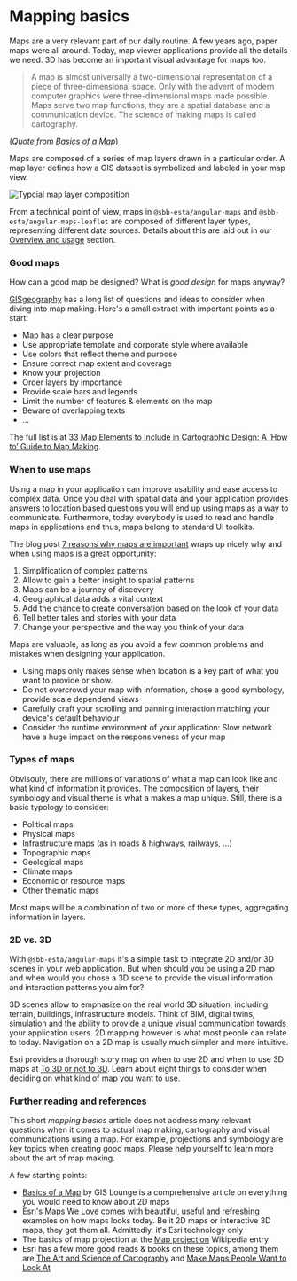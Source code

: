 # Mapping basics

Maps are a very relevant part of our daily routine. A few years ago, paper maps were all around. Today, map viewer applications provide all the details we need. 3D has become an important visual advantage for maps too.

> A map is almost universally a two-dimensional representation of a piece of three-dimensional space. Only with the advent of modern computer graphics were three-dimensional maps made possible. Maps serve two map functions; they are a spatial database and a communication device. The science of making maps is called cartography.

(_Quote from [Basics of a Map](https://www.gislounge.com/map/)_)

Maps are composed of a series of map layers drawn in a particular order. A map layer defines how a GIS dataset is symbolized and labeled in your map view.

![Typcial map layer composition](/assets/images/angular-maps/map_layers.jpg 'Typical map layer composition (image by United States Geological Survey [Public domain]')

From a technical point of view, maps in `@sbb-esta/angular-maps` and `@sbb-esta/angular-maps-leaflet` are composed of different layer types, representing different data sources. Details about this are laid out in our [Overview and usage](/maps/introduction/overview-and-usage) section.

### Good maps

How can a good map be designed? What is _good design_ for maps anyway?

[GISgeography](https://gisgeography.com/) has a long list of questions and ideas to consider when diving into map making. Here's a small extract with important points as a start:

- Map has a clear purpose
- Use appropriate template and corporate style where available
- Use colors that reflect theme and purpose
- Ensure correct map extent and coverage
- Know your projection
- Order layers by importance
- Provide scale bars and legends
- Limit the number of features & elements on the map
- Beware of overlapping texts
- ...

The full list is at [33 Map Elements to Include in Cartographic Design: A ‘How to’ Guide to Map Making](https://gisgeography.com/map-elements-how-to-guide-map-making/).

### When to use maps

Using a map in your application can improve usability and ease access to complex data. Once you deal with spatial data and your application provides answers to location based questions you will end up using maps as a way to communicate. Furthermore, today everybody is used to read and handle maps in applications and thus, maps belong to standard UI toolkits.

The blog post [7 reasons why maps are important](https://web.archive.org/web/20170919140259/http://barrachd.co.uk/insights/blog/7-reasons-why-maps-are-important-in-data-analytics/) wraps up nicely why and when using maps is a great opportunity:

1. Simplification of complex patterns
2. Allow to gain a better insight to spatial patterns
3. Maps can be a journey of discovery
4. Geographical data adds a vital context
5. Add the chance to create conversation based on the look of your data
6. Tell better tales and stories with your data
7. Change your perspective and the way you think of your data

Maps are valuable, as long as you avoid a few common problems and mistakes when designing your application.

- Using maps only makes sense when location is a key part of what you want to provide or show.
- Do not overcrowd your map with information, chose a good symbology, provide scale dependend views
- Carefully craft your scrolling and panning interaction matching your device's default behaviour
- Consider the runtime environment of your application: Slow network have a huge impact on the responsiveness of your map

### Types of maps

Obvisouly, there are millions of variations of what a map can look like and what kind of information it provides. The composition of layers, their symbology and visual theme is what a makes a map unique. Still, there is a basic typology to consider:

- Political maps
- Physical maps
- Infrastructure maps (as in roads & highways, railways, ...)
- Topographic maps
- Geological maps
- Climate maps
- Economic or resource maps
- Other thematic maps

Most maps will be a combination of two or more of these types, aggregating information in layers.

### 2D vs. 3D

With `@sbb-esta/angular-maps` it's a simple task to integrate 2D and/or 3D scenes in your web application. But when should you be using a 2D map and when would you chose a 3D scene to provide the visual information and interaction patterns you aim for?

3D scenes allow to emphasize on the real world 3D situation, including terrain, buildings, infrastructure models. Think of BIM, digital twins, simulation and the ability to provide a unique visual communication towards your application users. 2D mapping however is what most people can relate to today. Navigation on a 2D map is usually much simpler and more intuitive.

Esri provides a thorough story map on when to use 2D and when to use 3D maps at [To 3D or not to 3D](https://storymaps.arcgis.com/stories/85df1e904cbb49c8ad169be4bc927016). Learn about eight things to consider when deciding on what kind of map you want to use.

### Further reading and references

This short _mapping basics_ article does not address many relevant questions when it comes to actual map making, cartography and visual communications using a map. For example, projections and symbology are key topics when creating good maps. Please help yourself to learn more about the art of map making.

A few starting points:

- [Basics of a Map](https://www.gislounge.com/map/) by GIS Lounge is a comprehensive article on everything you would need to know about 2D maps
- Esri's [Maps We Love](https://www.esri.com/en-us/maps-we-love/) comes with beautiful, useful and refreshing examples on how maps looks today. Be it 2D maps or interactive 3D maps, they got them all. Admittedly, it's Esri technology only
- The basics of map projection at the [Map projection](https://en.wikipedia.org/wiki/Map_projection) Wikipedia entry
- Esri has a few more good reads & books on these topics, among them are [The Art and Science of Cartography](https://www.esri.com/about/newsroom/arcuser/the-art-and-science-of-cartography/) and [Make Maps People Want to Look At](https://www.esri.com/news/arcuser/0112/make-maps-people-want-to-look-at.html)
